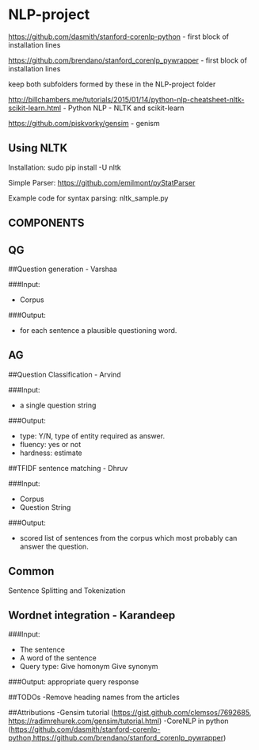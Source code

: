 # NLP-project

https://github.com/dasmith/stanford-corenlp-python - first block of installation lines

https://github.com/brendano/stanford_corenlp_pywrapper - first block of installation lines

keep both subfolders formed by these in the NLP-project folder

http://billchambers.me/tutorials/2015/01/14/python-nlp-cheatsheet-nltk-scikit-learn.html - Python NLP - NLTK and scikit-learn

https://github.com/piskvorky/gensim - genism

## Using NLTK

Installation: sudo pip install -U nltk

Simple Parser: https://github.com/emilmont/pyStatParser

Example code for syntax parsing: nltk_sample.py

COMPONENTS
----------
QG
-------
##Question generation - Varshaa

###Input:
- Corpus

###Output:
- for each sentence a plausible questioning word.


AG
--------
##Question Classification - Arvind

###Input:
- a single question string

###Output:
- type: Y/N, type of entity required as answer.
- fluency: yes or not
- hardness: estimate

##TFIDF sentence matching - Dhruv

###Input:

- Corpus
- Question String

###Output:
- scored list of sentences from the corpus which most probably can answer the question.

Common
--------
Sentence Splitting and Tokenization

## Wordnet integration - Karandeep

###Input:

- The sentence
- A word of the sentence
- Query type:
	Give homonym
	Give synonym

###Output:
appropriate query response


##TODOs
-Remove heading names from the articles


##Attributions
-Gensim tutorial (https://gist.github.com/clemsos/7692685, https://radimrehurek.com/gensim/tutorial.html)
-CoreNLP in python (https://github.com/dasmith/stanford-corenlp-python,https://github.com/brendano/stanford_corenlp_pywrapper)